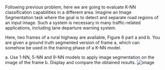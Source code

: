 Following previous problem, here we are going to evaluate K-NN classification capabilities in a
different area. Imagine an Image Segmentation task where the goal is to detect and separate road
regions of an input image. Such a system is necessary in many traffic-related applications, including
lane departure warning system.

Here, two frames of a rural highway are available, Figure 6 part a and b. You are given a ground truth segmented version of frame a, which can somehow be used in the training phase of a
K-NN model.

a. Use 1-NN, 5-NN and 9-NN models to apply image segmentation on the image of the frame b. Display and compare the obtained results.
![image](https://github.com/niloufareshghi/Pattern-Recognition/assets/47944007/07b7075c-144a-4819-873a-e2191ac95d69)
